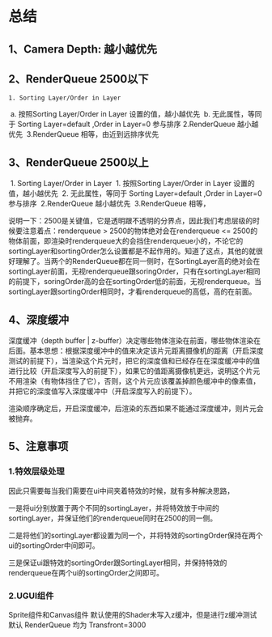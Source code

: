 # 总结

## 1、Camera Depth: 越小越优先

## 2、RenderQueue 2500以下

	1. Sorting Layer/Order in Layer
​		a. 按照Sorting Layer/Order in Layer 设置的值，越小越优先
​		b. 无此属性，等同于 Sorting Layer=default ,Order in Layer=0 参与排序
​	2.RenderQueue 越小越优先
​	3.RenderQueue 相等，由近到远排序优先

## 3、RenderQueue 2500以上

​	1. Sorting Layer/Order in Layer
​		1. 按照Sorting Layer/Order in Layer 设置的值，越小越优先
​		2. 无此属性，等同于 Sorting Layer=default ,Order in Layer=0 参与排序
​	2.RenderQueue 越小越优先
​	3.RenderQueue 相等，

说明一下：2500是关键值，它是透明跟不透明的分界点，因此我们考虑层级的时候要注意着点：renderqueue > 2500的物体绝对会在renderqueue <= 2500的物体前面，即渲染时renderqueue大的会挡住renderqueue小的，不论它的sortingLayer和sortingOrder怎么设置都是不起作用的。知道了这点，其他的就很好理解了。当两个的RenderQueue都在同一侧时，在SortingLayer高的绝对会在sortingLayer前面，无视renderqueue跟soringOrder，只有在sortingLayer相同的前提下，soringOrder高的会在sortingOrder低的前面，无视renderqueue。当sortingLayer跟sortingOrder相同时，才看renderqueue的高低，高的在前面。

## 4、深度缓冲

深度缓冲（depth buffer | z-buffer）决定哪些物体渲染在前面，哪些物体渲染在后面。基本思想：根据深度缓冲中的值来决定该片元距离摄像机的距离（开启深度测试的前提下），当渲染这个片元时，把它的深度值和已经存在在深度缓冲中的值进行比较（开启深度写入的前提下），如果它的值距离摄像机更远，说明这个片元不用渲染（有物体挡住了它），否则，这个片元应该覆盖掉颜色缓冲中的像素值，并把它的深度值写入深度缓冲中（开启深度写入的前提下）。

渲染顺序确定后，开启深度缓冲，后渲染的东西如果不能通过深度缓冲，则片元会被抛弃。

## 5、注意事项

### 1.特效层级处理

因此只需要每当我们需要在ui中间夹着特效的时候，就有多种解决思路，

一是将ui分别放置于两个不同的sortingLayer，并将特效放于中间的sortingLayer，并保证他们的renderqueue同时在2500的同一侧。

二是将他们的sortingLayer都设置为同一个，并将特效的sortingOrder保持在两个ui的sortingOrder中间即可。

三是保证ui跟特效的sortingOrder跟SortingLayer相同，并保持特效的renderqueue在两个ui的sortingOrder之间即可。

### 2.UGUI组件

Sprite组件和Canvas组件 默认使用的Shader未写入z缓冲，但是进行z缓冲测试 默认 RenderQueue 均为 Transfront=3000




